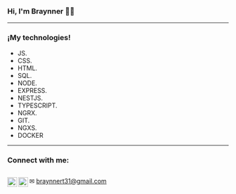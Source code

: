 ### Hi, I'm Braynner 👨‍💻

----------------------------------------------------------------------------------------------------------------------------------------------------------------------------------
### ¡My technologies!
- JS.
- CSS.
- HTML.
- SQL.
- NODE.
- EXPRESS.
- NESTJS.
- TYPESCRIPT.
- NGRX.
- GIT.
- NGXS.
- DOCKER
  

-----------------------------------------------------------------------------------------------------------------------------------------------------------------------------------


[instagram]: https://www.instagram.com/braynner31/
[linkedin]: https://www.linkedin.com/in/braynner-saul-silva-toncel-4923b2225/

### Connect with me:

[<img align="left" alt="Sebastián_c | LinkedIn" width="22px" src="https://cdn.jsdelivr.net/npm/simple-icons@v3/icons/linkedin.svg" />][linkedin]
[<img align="left" alt="Sebastián_c | Instagram" width="22px" src="https://cdn.jsdelivr.net/npm/simple-icons@v3/icons/instagram.svg" />][instagram]
-----------------------------------------------------------------------------------------------------------------------------------------------------------------------------------
✉  braynnert31@gmail.com

